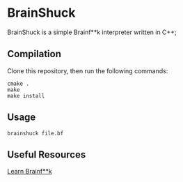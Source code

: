 # BrainShuck

BrainShuck is a simple Brainf\*\*k interpreter written in C++;

## Compilation

Clone this repository, then run the following commands:

```
cmake .
make
make install
```

## Usage

```
brainshuck file.bf
```

## Useful Resources

[Learn Brainf\*\*k](https://esolangs.org/wiki/Brainfuck)



